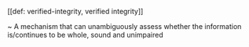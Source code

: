 [[def: verified-integrity, verified integrity]]

~ A mechanism that can unambiguously assess whether the information is/continues to be whole, sound and unimpaired

